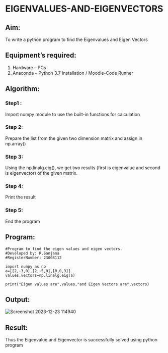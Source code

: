 # EIGENVALUES-AND-EIGENVECTORS
## Aim:
To write a python program to find the Eigenvalues and Eigen Vectors
## Equipment’s required:
1. 	Hardware – PCs
2. 	Anaconda – Python 3.7 Installation / Moodle-Code Runner
## Algorithm:
### Step1 : 
Import numpy module to use the built-in functions for calculation
### Step 2: 
Prepare the list from the given two dimension matrix and assign in np.array()
### Step 3:
 Using the np.linalg.eig(),  we get two results (first is eigenvalue and second is eigenvector) of the given matrix.
### Step 4: 
Print the result
### Step 5:
End the program
## Program:
```
#Program to find the eigen values and eigen vectors.
#Developed by: R.Sanjana
#RegisterNumber: 23008112

import numpy as np
a=[[2,-3,0],[2,-5,0],[0,0,3]]
values,vectors=np.linalg.eig(a)

print("Eigen values are",values,"and Eigen Vectors are",vectors)

```
## Output:
![Screenshot 2023-12-23 114940](https://github.com/23008112/EIGENVALUES-AND-EIGENVECTORS/assets/138972470/8b891f97-1fa5-4c64-92d0-e805e76046c6)

## Result:
Thus the Eigenvalue and Eigenvector is successfully solved using python program
